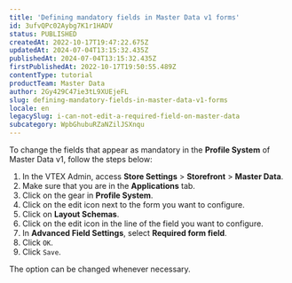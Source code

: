 ```yaml
---
title: 'Defining mandatory fields in Master Data v1 forms'
id: 3ufvQPc02Aybg7K1r1HADV
status: PUBLISHED
createdAt: 2022-10-17T19:47:22.675Z
updatedAt: 2024-07-04T13:15:32.435Z
publishedAt: 2024-07-04T13:15:32.435Z
firstPublishedAt: 2022-10-17T19:50:55.489Z
contentType: tutorial
productTeam: Master Data
author: 2Gy429C47ie3tL9XUEjeFL
slug: defining-mandatory-fields-in-master-data-v1-forms
locale: en
legacySlug: i-can-not-edit-a-required-field-on-master-data
subcategory: WpbGhubuRZaNZilJSXnqu
---
```


To change the fields that appear as mandatory in the __Profile System__ of Master Data v1, follow the steps below:

1. In the VTEX Admin, access **Store Settings** > **Storefront** > **Master Data**.
2. Make sure that you are in the __Applications__ tab.
3. Click on the gear <i class="fas fa-cog"></i> in __Profile System__.
4. Click on the edit icon <i class="far fa-edit"></i> next to the form you want to configure.
5. Click on __Layout Schemas__.
6. Click on the edit icon <i class="far fa-edit"></i> in the line of the field you want to configure.
7. In __Advanced Field Settings__, select __Required form field__.
8. Click `OK`.
9. Click `Save`.

The option can be changed whenever necessary.

